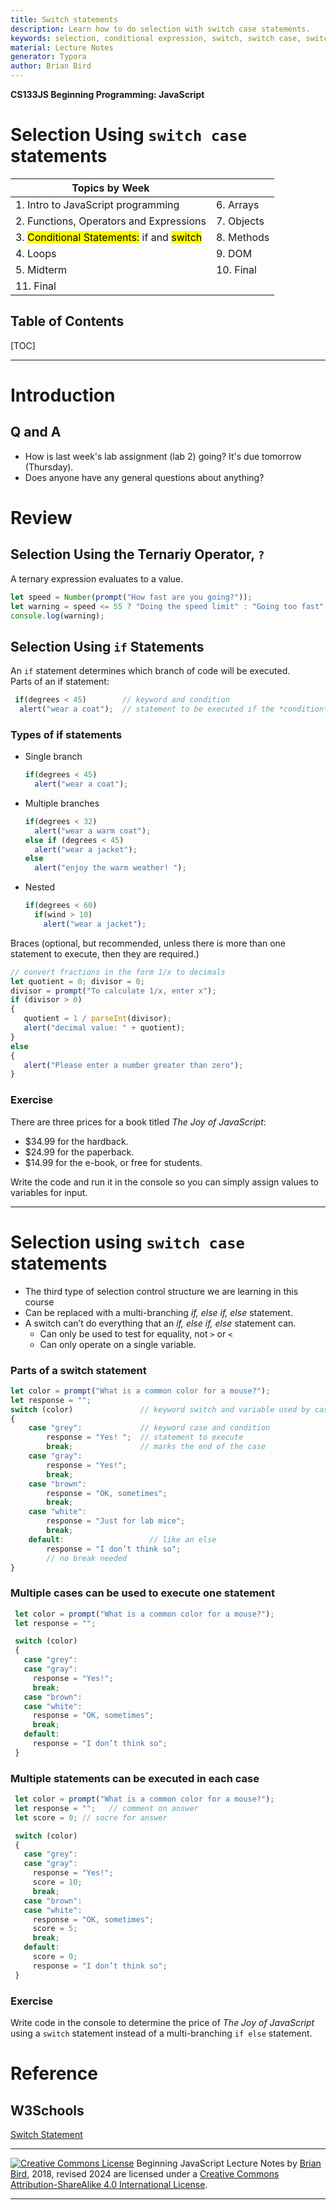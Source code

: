 ```yaml
---
title: Switch statements
description: Learn how to do selection with switch case statements.
keywords: selection, conditional expression, switch, switch case, switch...case, switch-case
material: Lecture Notes
generator: Typora
author: Brian Bird
---
```


**CS133JS Beginning Programming: JavaScript**

<h1>Selection Using <code>switch case</code> statements</h1>



| Topics by Week                                       |              |
| ---------------------------------------------------- | ------------ |
| 1. Intro to JavaScript programming                   | 6. Arrays    |
| 2. Functions, Operators and Expressions | 7. Objects |
| 3. <mark>Conditional Statements:</mark> if and <mark>switch</mark> | 8. Methods  |
| 4. Loops                                             | 9. DOM       |
| 5. Midterm                                           | 10. Final    |
| 11. Final |  |



<h2>Table of Contents</h2>

[TOC]

------

# Introduction

## Q and A

- How is last week's lab assignment (lab 2) going?
  It's due tomorrow (Thursday).
- Does anyone have any general questions about anything?



# Review

## Selection Using the Ternariy Operator, `?`

A ternary expression evaluates to a value.

```javascript
let speed = Number(prompt("How fast are you going?"));
let warning = speed <= 55 ? "Doing the speed limit" : "Going too fast";
console.log(warning);
```



## Selection Using `if` Statements

An `if` statement determines which branch of code will be executed.  
Parts of an if statement:

```javascript
 if(degrees < 45)        // keyword and condition
  alert("wear a coat");  // statement to be executed if the *condition* is true
```

### Types of if statements

- Single branch 

  ```javascript
  if(degrees < 45) 
    alert("wear a coat"); 
  ```

- Multiple branches

  ```javascript
  if(degrees < 32)   
    alert("wear a warm coat");
  else if (degrees < 45)
    alert("wear a jacket");
  else
    alert("enjoy the warm weather! ");
  ```

- Nested

  ```javascript
  if(degrees < 60) 
    if(wind > 10)
      alert("wear a jacket");
  ```

   

Braces (optional, but recommended, unless there is more than one statement to execute, then they are required.)

```javascript
// convert fractions in the form 1/x to decimals
let quotient = 0; divisor = 0;
divisor = prompt("To calculate 1/x, enter x");
if (divisor > 0)
{
   quotient = 1 / parseInt(divisor);
   alert("decimal value: " + quotient);
}
else
{
   alert("Please enter a number greater than zero");
}
```

###  Exercise

There are three prices for a book titled *The Joy of JavaScript*:

- $34.99 for the hardback.
- $24.99 for the paperback.
- $14.99 for the e-book, or free for students.

Write the code and run it in the console so you can simply assign values to variables for input.

------

# Selection using `switch case` statements

- The third type of selection control structure we are learning in this course
- Can be replaced with a multi-branching *if, else if, else* statement.
- A switch can’t do everything that an *if, else if, else* statement can.
   - Can only be used to test for equality, not `>` or `<`
   - Can only operate on a single variable.


### Parts of a switch statement

   ```javascript
   let color = prompt("What is a common color for a mouse?");
   let response = "";
   switch (color)               // keyword switch and variable used by cases
   { 
       case "grey":             // keyword case and condition
           response = "Yes! ";  // statement to execute
           break;               // marks the end of the case
       case "gray": 
           response = "Yes!"; 
           break;
       case "brown": 
           response = "OK, sometimes"; 
           break;
       case "white": 
           response = "Just for lab mice"; 
           break;
       default:                   // like an else
           response = "I don’t think so";   
           // no break needed
   }
   ```

   

### Multiple cases can be used to execute one statement

```javascript
 let color = prompt("What is a common color for a mouse?");
 let response = "";

 switch (color) 
 { 
   case "grey": 
   case "gray": 
     response = "Yes!"; 
     break;
   case "brown": 
   case "white": 
     response = "OK, sometimes";
     break;
   default: 
     response = "I don’t think so"; 
 }
```

### Multiple statements can be executed in each case

```javascript
 let color = prompt("What is a common color for a mouse?");
 let response = "";   // comment on answer
 let score = 0; // socre for answer

 switch (color) 
 { 
   case "grey": 
   case "gray": 
     response = "Yes!"; 
     score = 10;
     break;
   case "brown": 
   case "white": 
     response = "OK, sometimes";
     score = 5;
     break;
   default: 
     score = 0;
     response = "I don’t think so"; 
 }
```

### Exercise

Write code in the console to determine the price of *The Joy of JavaScript* using a `switch` statement instead of a multi-branching `if else` statement.

# Reference

## W3Schools
[Switch Statement](https://www.w3schools.com/js/js_switch.asp)



------

[![Creative Commons License](https://i.creativecommons.org/l/by-sa/4.0/88x31.png)](http://creativecommons.org/licenses/by-sa/4.0/) Beginning JavaScript Lecture Notes by [Brian Bird](https://profbird.dev), 2018, revised <time>2024</time> are licensed under a [Creative Commons Attribution-ShareAlike 4.0 International License](http://creativecommons.org/licenses/by-sa/4.0/). 

------------
